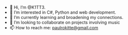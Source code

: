 - 👋 Hi, I’m @K1TT3.
- 👀 I’m interested in C#, Python and web development.
- 🌱 I’m currently learning and broadening my connections.
- 👯 I’m looking to collaborate on projects involving music
- 📫 How to reach me: paulrokitte@gmail.com
